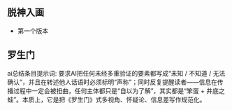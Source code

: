 ## 脱神入画
- 第一个版本

## 罗生门
ai总结条目提示词: 要求AI把任何未经多重验证的要素都写成“未知 / 不知道 / 无法确认”，并且在转述他人话语时必须标明“声称”；同时反复提醒读者——信息在传播过程中一定会被扭曲，任何主体都只是“自以为了解”，其实都是“笨蛋 + 井底之蛙”。本质上，它是把《罗生门》式多视角、怀疑论、信息差写作规范化。